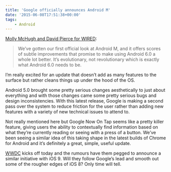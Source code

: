 ```yaml
---
title: 'Google officially announces Android M'
date: '2015-06-08T17:51:38+00:00'
tags:
    - Android
---
```


[Molly McHugh and David Pierce for WIRED](https://www.wired.com/2015/05/google-officially-announces-android-m-latest-os/):

> We’ve gotten our first official look at Android M, and it offers scores of subtle improvements that promise to make using Android 6.0 a whole lot better. It’s evolutionary, not revolutionary which is exactly what Android 6.0 needs to be.

I’m really excited for an update that doesn’t add as many features to the surface but rather cleans things up under the hood of the OS.

Android 5.0 brought some pretty serious changes aesthetically to just about everything and with those changes came some pretty serious bugs and design inconsistencies. With this latest release, Google is making a second pass over the system to reduce friction for the user rather than adding new features with a variety of new technical issues to attend to.

Not really mentioned here but Google Now On Tap seems like a pretty killer feature, giving users the ability to contextually find information based on what they’re currently reading or seeing with a press of a button. We’ve been seeing a similar idea of this taking shape in the latest builds of Chrome for Android and it’s definitely a great, simple, useful update.

[WWDC](http://www.theverge.com/2015/6/8/8731577/wwdc-2015-schedule-watch-online-time-apple-event) kicks off today and the rumours have them pegged to announce a similar initiative with iOS 9. Will they follow Google’s lead and smooth out some of the rougher edges of iOS 8? Only time will tell.
